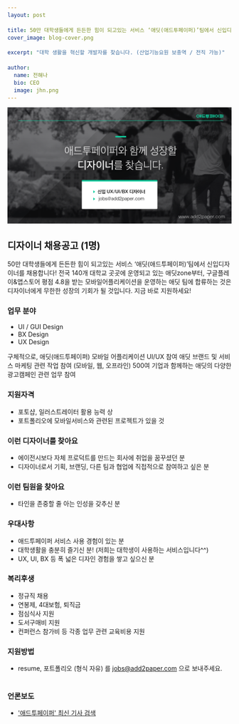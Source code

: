 ```yaml
---
layout: post

title: 50만 대학생들에게 든든한 힘이 되고있는 서비스 ‘애딧(애드투페이퍼)’팀에서 신입디자이너를 채용합니다!
cover_image: blog-cover.png

excerpt: "대학 생활을 혁신할 개발자를 찾습니다. (산업기능요원 보충역 / 전직 가능)"

author:
  name: 전해나
  bio: CEO
  image: jhn.png
---
```


![디자이너 채용](/images/recruiting_designer_header.png)  

## 디자이너 채용공고 (1명)

50만 대학생들에게 든든한 힘이 되고있는 서비스 ‘애딧(애드투페이퍼)’팀에서 신입디자이너를 채용합니다!
전국 140개 대학교 곳곳에 운영되고 있는 애딧zone부터, 구글플레이&앱스토어 평점 4.8을 받는 모바일어플리케이션을 운영하는 애딧 팀에 합류하는 것은 디자이너에게 무한한 성장의 기회가 될 것입니다.
지금 바로 지원하세요! 



### 업무 분야


* UI / GUI Design
* BX Design 
* UX Design


구체적으로,
애딧(애드투페이퍼) 모바일 어플리케이션 UI/UX 참여
애딧 브랜드 및 서비스 마케팅 관련 작업 참여 (모바일, 웹, 오프라인)
500여 기업과 함께하는 애딧의 다양한 광고캠페인 관련 업무 참여  


### 지원자격


* 포토샵, 일러스트레이터 활용 능력 상
* 포트폴리오에 모바일서비스와 관련된 프로젝트가 있을 것


### 이런 디자이너를 찾아요


* 에이전시보다 자체 프로덕트를 만드는 회사에 취업을 꿈꾸셨던 분
* 디자이너로서 기획, 브랜딩, 다른 팀과 협업에 직접적으로 참여하고 싶은 분


### 이런 팀원을 찾아요


* 타인을 존중할 줄 아는 인성을 갖추신 분



### 우대사항


* 애드투페이퍼 서비스 사용 경험이 있는 분
* 대학생활을 충분히 즐기신 분! (저희는 대학생이 사용하는 서비스입니다^^)
* UX, UI, BX 등 폭 넓은 디자인 경험을 쌓고 싶으신 분 


### 복리후생


* 정규직 채용
* 연봉제, 4대보험, 퇴직금
* 점심식사 지원
* 도서구매비 지원
* 컨퍼런스 참가비 등 각종 업무 관련 교육비용 지원 



### 지원방법
* resume, 포트폴리오 (형식 자유) 를 jobs@add2paper.com 으로 보내주세요.
<br><br>

### 언론보도
* ['애드투페이퍼' 최신 기사 검색](http://search.daum.net/search?w=news&cluster=n&q=%EC%95%A0%EB%93%9C%ED%88%AC%ED%8E%98%EC%9D%B4%ED%8D%BC&sort=1)
